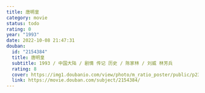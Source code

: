 ```yaml
---
title: 唐明皇
category: movie
status: todo
rating: 0
year: "1993"
date: 2022-10-08 21:47:31
douban:
  id: "2154384"
  title: 唐明皇
  subtitle: 1993 / 中国大陆 / 剧情 传记 历史 / 陈家林 / 刘威 林芳兵
  rating: 8
  cover: https://img1.doubanio.com/view/photo/m_ratio_poster/public/p2374992150.jpg
  link: https://movie.douban.com/subject/2154384/
---
```


